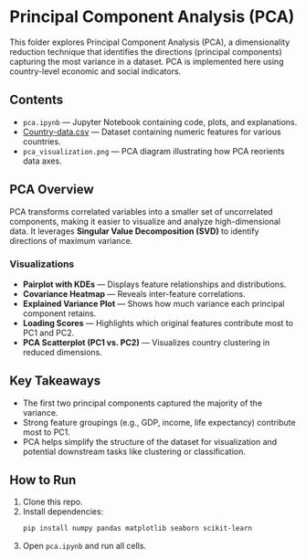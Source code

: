 # Principal Component Analysis (PCA)

This folder explores Principal Component Analysis (PCA), a dimensionality reduction technique that identifies the directions (principal components) capturing the most variance in a dataset. PCA is implemented here using country-level economic and social indicators.

## Contents

- `pca.ipynb` — Jupyter Notebook containing code, plots, and explanations.
- [Country-data.csv](https://www.kaggle.com/datasets/rohan0301/unsupervised-learning-on-country-data) — Dataset containing numeric features for various countries.
- `pca_visualization.png` — PCA diagram illustrating how PCA reorients data axes.

## PCA Overview

PCA transforms correlated variables into a smaller set of uncorrelated components, making it easier to visualize and analyze high-dimensional data. It leverages **Singular Value Decomposition (SVD)** to identify directions of maximum variance.

### Visualizations

- **Pairplot with KDEs** — Displays feature relationships and distributions.
- **Covariance Heatmap** — Reveals inter-feature correlations.
- **Explained Variance Plot** — Shows how much variance each principal component retains.
- **Loading Scores** — Highlights which original features contribute most to PC1 and PC2.
- **PCA Scatterplot (PC1 vs. PC2)** — Visualizes country clustering in reduced dimensions.

## Key Takeaways

- The first two principal components captured the majority of the variance.
- Strong feature groupings (e.g., GDP, income, life expectancy) contribute most to PC1.
- PCA helps simplify the structure of the dataset for visualization and potential downstream tasks like clustering or classification.

## How to Run

1. Clone this repo.
2. Install dependencies:
   ```bash
   pip install numpy pandas matplotlib seaborn scikit-learn
3. Open `pca.ipynb` and run all cells.
